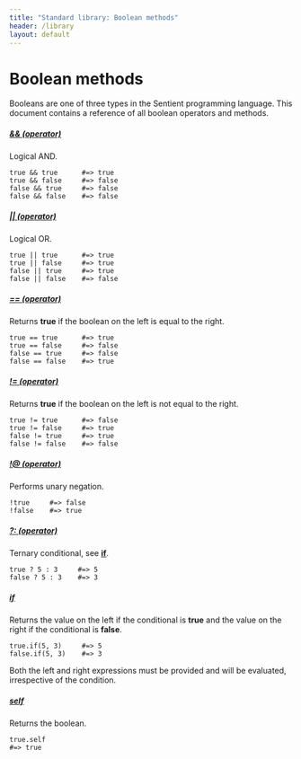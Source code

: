 ```yaml
---
title: "Standard library: Boolean methods"
header: /library
layout: default
---
```

# Boolean methods

Booleans are one of three types in the Sentient programming language. This
document contains a reference of all boolean operators and methods.

##### <a id="&&"></a> [&& (operator)](#&&)

Logical AND.

```sentient
true && true      #=> true
true && false     #=> false
false && true     #=> false
false && false    #=> false
```

##### <a id="||"></a> [|| (operator)](#||)

Logical OR.

```sentient
true || true      #=> true
true || false     #=> true
false || true     #=> true
false || false    #=> false
```

##### <a id="=="></a> [== (operator)](#==)

Returns **true** if the boolean on the left is equal to the right.

```sentient
true == true      #=> true
true == false     #=> false
false == true     #=> false
false == false    #=> true
```

##### <a id="!="></a> [!= (operator)](#!=)

Returns **true** if the boolean on the left is not equal to the right.

```sentient
true != true      #=> false
true != false     #=> true
false != true     #=> true
false != false    #=> false
```

##### <a id="!@"></a> [!@ (operator)](#!@)

Performs unary negation.

```sentient
!true     #=> false
!false    #=> true
```

##### <a id="?:"></a> [?: (operator)](#?:)

Ternary conditional, see [**if**](#if).

```sentient
true ? 5 : 3     #=> 5
false ? 5 : 3    #=> 3
```

##### <a id="if"></a> [if](#if)

Returns the value on the left if the conditional is **true** and the value on
the right if the conditional is **false**.

```sentient
true.if(5, 3)     #=> 5
false.if(5, 3)    #=> 3
```

Both the left and right expressions must be provided and will be evaluated,
irrespective of the condition.

##### <a id="self"></a> [self](#self)

Returns the boolean.

```sentient
true.self
#=> true
```
